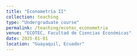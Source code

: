 ```yaml
---
title: "Econometría II"
collection: teaching
type: "Undergraduate course"
permalink: /teaching/ecotec_econometria
venue: "ECOTEC, Facultad de Ciencias Económicas"
date: 2025-01-01
location: "Guayaquil, Ecuador"
---
```


